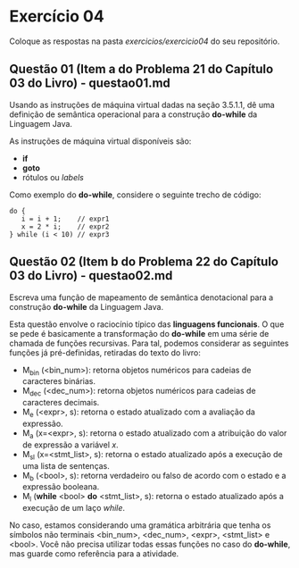 # Exercício 04

Coloque as respostas na pasta _exercicios/exercicio04_ do seu repositório.

## Questão 01 (Item a do Problema 21 do Capítulo 03 do Livro) - questao01.md

Usando as instruções de máquina virtual dadas na seção 3.5.1.1, dê uma definição de semântica operacional para
a construção **do-while** da Linguagem Java. 

As instruções de máquina virtual disponíveis são:

- **if**
- **goto**
- rótulos ou _labels_

Como exemplo do **do-while**, considere o seguinte trecho de código:

```
do {
   i = i + 1;    // expr1
   x = 2 * i;    // expr2
} while (i < 10) // expr3
```

## Questão 02 (Item b do Problema 22 do Capítulo 03 do Livro) - questao02.md

Escreva uma função de mapeamento de semântica denotacional para a construção **do-while** da Linguagem Java. 

Esta questão envolve o raciocínio típico das **linguagens funcionais**. O que se pede é basicamente a transformação do **do-while** em uma série de chamada de funções recursivas. Para tal, podemos considerar as seguintes funções já pré-definidas, retiradas do texto do livro:

- M<sub>bin</sub> (<bin_num>): retorna objetos numéricos para cadeias de caracteres binárias.
- M<sub>dec</sub> (<dec_num>): retorna objetos numéricos para cadeias de caracteres decimais.
- M<sub>e</sub> (\<expr>, s): retorna o estado atualizado com a avaliação da expressão.
- M<sub>a</sub> (x=\<expr>, s): retorna o estado atualizado com a atribuição do valor de expressão a variável _x_.
- M<sub>sl</sub> (x=\<stmt_list>, s): retorna o estado atualizado após a execução de uma lista de sentenças.
- M<sub>b</sub> (\<bool>, s): retorna verdadeiro ou falso de acordo com o estado e a expressão booleana. 
- M<sub>l</sub> (**while** \<bool> **do** \<stmt_list>, s): retorna o estado atualizado após a execução de um laço _while_.

No caso, estamos considerando uma gramática arbitrária que tenha os símbolos não terminais \<bin_num>, \<dec_num>, \<expr>, \<stmt_list> e \<bool>. Você não precisa utilizar todas essas funções no caso do **do-while**, mas guarde como referência para a atividade. 

